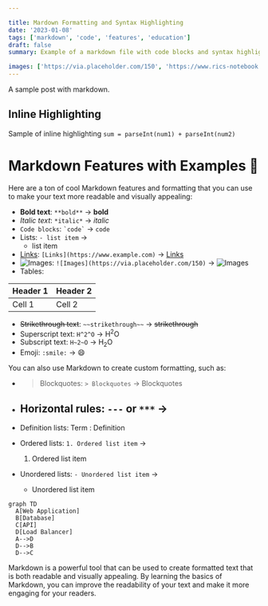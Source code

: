 ```yaml
---

title: Mardown Formatting and Syntax Highlighting
date: '2023-01-08'
tags: ['markdown', 'code', 'features', 'education']
draft: false
summary: Example of a markdown file with code blocks and syntax highlighting

images: ['https://via.placeholder.com/150', 'https://www.rics-notebook.com/articleimage/Markdown/code-sample.webp']
---
```


A sample post with markdown.

## Inline Highlighting

Sample of inline highlighting `sum = parseInt(num1) + parseInt(num2)`

# Markdown Features with Examples 🚀

Here are a ton of cool Markdown features and formatting that you can use to make your text more readable and visually appealing:

- **Bold text**: `**bold**` → **bold**
- _Italic text_: `*italic*` → _italic_
- `Code blocks`: `` `code` `` → `code`
- Lists: `- list item` →
  - list item
- [Links](https://www.example.com): `[Links](https://www.example.com)` → [Links](https://www.example.com)
- ![Images](https://via.placeholder.com/150): `![Images](https://via.placeholder.com/150)` → ![Images](https://via.placeholder.com/150)
- Tables:

| Header 1 | Header 2 |
| -------- | -------- |
| Cell 1   | Cell 2   |

- ~~Strikethrough text~~: `~~strikethrough~~` → ~~strikethrough~~
- Superscript text: `H^2^O` → H<sup>2</sup>O
- Subscript text: `H~2~O` → H<sub>2</sub>O
- Emoji: `:smile:` → 😄

You can also use Markdown to create custom formatting, such as:

- > Blockquotes: `> Blockquotes` →
  > Blockquotes
- ## Horizontal rules: `---` or `***` →

- Definition lists:
  Term
  : Definition

- Ordered lists: `1. Ordered list item` →
  1. Ordered list item
- Unordered lists: `- Unordered list item` →
  - Unordered list item

```mermaid
graph TD
  A[Web Application]
  B[Database]
  C[API]
  D[Load Balancer]
  A-->D
  D-->B
  D-->C
```

Markdown is a powerful tool that can be used to create formatted text that is both readable and visually appealing. By learning the basics of Markdown, you can improve the readability of your text and make it more engaging for your readers.
